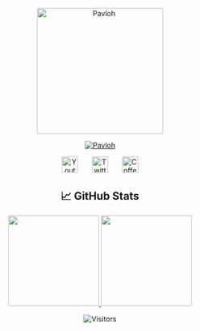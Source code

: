 <p align="center">
  <a href="https://github.com/ImPavloh">
    <img src="https://pbs.twimg.com/profile_images/1627370674619572224/IZPhBPa2_400x400.jpg" height=250px width=250px alt="Pavloh" /></a>
</p>

<p align="center">
  <a href="https://github.com/ImPavloh">
    <img src="https://readme-typing-svg.demolab.com?font=Fira+Code&size=32&duration=3000&color=CA88DF&center=true&vCenter=true&width=435&lines=<%20Pavloh%20>" alt="Pavloh" /></a> 
</p>

<p align="center">
  <a href="https://www.youtube.com/c/Pavloh"><img width="32px" alt="Youtube" src="https://i.imgur.com/qiXu7b2.png"/></a>
  &#8287;&#8287;&#8287;&#8287;&#8287;
  <a href="https://twitter.com/ImPavloh"><img width="32px" alt="Twitter" src="https://i.imgur.com/OXZM1L6.png"/></a>
  &#8287;&#8287;&#8287;&#8287;&#8287;
  <a href="https://buymeacoffee.com/mPavloh"><img width="32px" alt="Coffee"src="https://i.imgur.com/PpLeD3K.png"/></a>
</p>

<h2 align="center">📈 GitHub Stats</h2>
<p align="center">
  <a href="https://github.com/ImPavloh">
    <img height="180em" src="https://github-readme-stats.vercel.app/api?username=ImPavloh&show_icons=true&theme=radical" />
    <img height="180em" src="https://github-readme-stats.vercel.app/api/top-langs/?username=ImPavloh&layout=compact&theme=radical" />
  </a>
</p>

<p align="center">
  <img src="https://visitor-badge.glitch.me/badge?page_id=ImPavloh.ImPavloh" alt="Visitors" />
</p>
